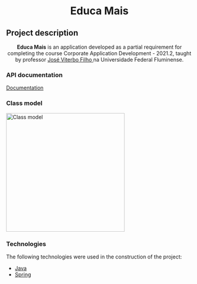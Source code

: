 <h1 align="center">Educa Mais</h1>

## Project description
<p align="center"><b>Educa Mais</b> is an application developed as a partial requirement for completing the course Corporate Application Development - 2021.2, taught by professor <a href="https://github.com/jviterbo" target="_blank"> José Viterbo Filho </a> na Universidade Federal Fluminense.</p>

### API documentation

[Documentation](https://github.com/mathunes/EducaMais/blob/main/docs/restapi.md)

### Class model

<img src="https://drive.google.com/uc?export=view&id=1Clcpiv23Igv3aArPJN1cg5HILXgEAscN" style="width: 320px; height: auto" alt="Class model" />

### Technologies

The following technologies were used in the construction of the project:

- [Java](https://www.java.com/pt-BR/)
- [Spring](https://spring.io/)
